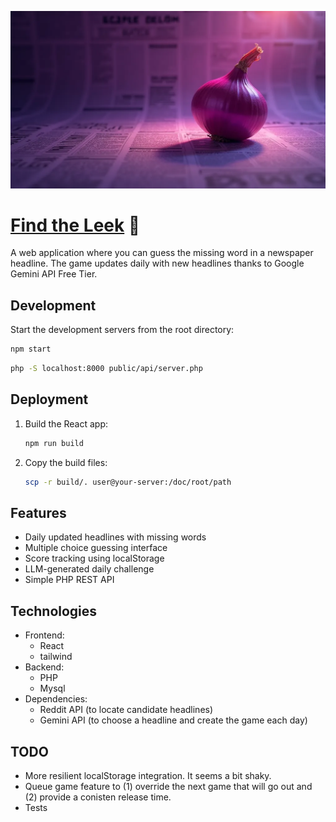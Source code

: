 ![Find the Leek Banner](https://github.com/aarich/headlines/blob/master/public/banner.png?raw=true)

# [Find the Leek](https://leeks.mrarich.com) 🧅

A web application where you can guess the missing word in a newspaper headline. The game updates daily with new headlines thanks to Google Gemini API Free Tier.

## Development

Start the development servers from the root directory:

```bash
npm start
```

```bash
php -S localhost:8000 public/api/server.php
```

## Deployment

1. Build the React app:

   ```bash
   npm run build
   ```

2. Copy the build files:

   ```bash
   scp -r build/. user@your-server:/doc/root/path
   ```

## Features

- Daily updated headlines with missing words
- Multiple choice guessing interface
- Score tracking using localStorage
- LLM-generated daily challenge
- Simple PHP REST API

## Technologies

- Frontend:
  - React
  - tailwind
- Backend:
  - PHP
  - Mysql
- Dependencies:
  - Reddit API (to locate candidate headlines)
  - Gemini API (to choose a headline and create the game each day)

## TODO

- More resilient localStorage integration. It seems a bit shaky.
- Queue game feature to (1) override the next game that will go out and (2) provide a conisten release time.
- Tests
